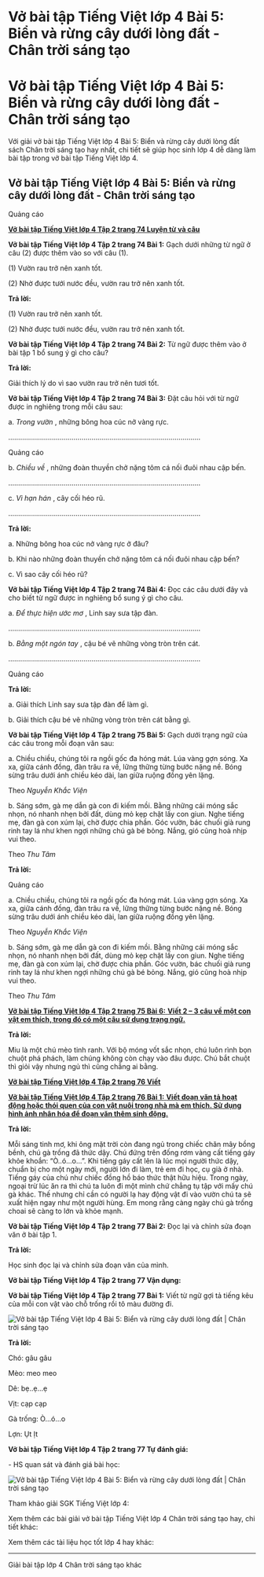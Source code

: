 # Vở bài tập Tiếng Việt lớp 4 Bài 5: Biển và rừng cây dưới lòng đất - Chân trời sáng tạo

# Vở bài tập Tiếng Việt lớp 4 Bài 5: Biển và rừng cây dưới lòng đất - Chân trời sáng tạo

Với giải vở bài tập Tiếng Việt lớp 4 Bài 5: Biển và rừng cây dưới lòng đất sách Chân trời sáng tạo hay nhất, chi tiết sẽ giúp học sinh lớp 4 dễ dàng làm bài tập trong vở bài tập Tiếng Việt lớp 4.

## Vở bài tập Tiếng Việt lớp 4 Bài 5: Biển và rừng cây dưới lòng đất - Chân trời sáng tạo

Quảng cáo

[**Vở bài tập Tiếng Việt lớp 4 Tập 2 trang 74 Luyện từ và câu**](https://vietjack.com/vbt-tieng-viet-4-ct/luyen-tu-va-cau-trang-74-vbt-tieng-viet-4-tap-2.jsp)

**Vở bài tập Tiếng Việt lớp 4 Tập 2 trang 74 Bài 1:** Gạch dưới những từ ngữ ở câu (2) được thêm vào so với câu (1).

(1) Vườn rau trở nên xanh tốt. 

(2) Nhờ được tưới nước đều, vườn rau trở nên xanh tốt. 

**Trả lời:**

(1) Vườn rau trở nên xanh tốt. 

(2) Nhờ được tưới nước đều, vườn rau trở nên xanh tốt. 

**Vở bài tập Tiếng Việt lớp 4 Tập 2 trang 74 Bài 2:** Từ ngữ được thêm vào ở bài tập 1 bổ sung ý gì cho câu? 

**Trả lời:**

Giải thích lý do vì sao vườn rau trở nên tươi tốt.

**Vở bài tập Tiếng Việt lớp 4 Tập 2 trang 74 Bài 3:** Đặt câu hỏi với từ ngữ được in nghiêng trong mỗi câu sau: 

a. _Trong vườn_ , những bông hoa cúc nở vàng rực. 

…………………………………………………………………………………….

Quảng cáo

b. _Chiều về_ , những đoàn thuyền chở nặng tôm cá nối đuôi nhau cập bến. 

…………………………………………………………………………………….

c. _Vì hạn hán_ , cây cối héo rũ. 

…………………………………………………………………………………….

**Trả lời:**

a. Những bông hoa cúc nở vàng rực ở đâu?

b. Khi nào những đoàn thuyền chở nặng tôm cá nối đuôi nhau cập bến?

c. Vì sao cây cối héo rũ?

**Vở bài tập Tiếng Việt lớp 4 Tập 2 trang 74 Bài 4:** Đọc các câu dưới đây và cho biết từ ngữ được in nghiêng bổ sung ý gì cho câu. 

a. _Để thực hiện ước mơ_ , Linh say sưa tập đàn. 

…………………………………………………………………………………….

b. _Bằng một ngón tay_ , cậu bé vẽ những vòng tròn trên cát. 

…………………………………………………………………………………….

Quảng cáo

**Trả lời:**

a. Giải thích Linh say sưa tập đàn để làm gì.

b. Giải thích cậu bé vẽ những vòng tròn trên cát bằng gì.

**Vở bài tập Tiếng Việt lớp 4 Tập 2 trang 75 Bài 5:** Gạch dưới trạng ngữ của các câu trong mỗi đoạn văn sau: 

a. Chiều chiều, chúng tôi ra ngồi gốc đa hóng mát. Lúa vàng gợn sóng. Xa xa, giữa cánh đồng, đàn trâu ra về, lững thững từng bước nặng nề. Bóng sừng trâu dưới ánh chiều kéo dài, lan giữa ruộng đồng yên lặng. 

Theo _Nguyễn Khắc Viện_

b. Sáng sớm, gà mẹ dẫn gà con đi kiếm mồi. Bằng những cái móng sắc nhọn, nó nhanh nhẹn bởi đất, dùng mỏ kẹp chặt lấy con giun. Nghe tiếng mẹ, đàn gà con xúm lại, chờ được chia phần. Góc vườn, bác chuối già rung rinh tay lá như khen ngợi những chú gà bé bỏng. Nắng, gió cũng hoà nhịp vui theo. 

Theo _Thu Tâm_

**Trả lời:**

Quảng cáo

a. Chiều chiều, chúng tôi ra ngồi gốc đa hóng mát. Lúa vàng gợn sóng. Xa xa, giữa cánh đồng, đàn trâu ra về, lững thững từng bước nặng nề. Bóng sừng trâu dưới ánh chiều kéo dài, lan giữa ruộng đồng yên lặng. 

Theo _Nguyễn Khắc Viện_

b. Sáng sớm, gà mẹ dẫn gà con đi kiếm mồi. Bằng những cái móng sắc nhọn, nó nhanh nhẹn bởi đất, dùng mỏ kẹp chặt lấy con giun. Nghe tiếng mẹ, đàn gà con xúm lại, chờ được chia phần. Góc vườn, bác chuối già rung rinh tay lá như khen ngợi những chú gà bé bỏng. Nắng, gió cũng hoà nhịp vui theo. 

Theo _Thu Tâm_

[**Vở bài tập Tiếng Việt lớp 4 Tập 2 trang 75 Bài 6:** **Viết 2 – 3 câu về một con vật em thích, trong đó có một câu sử dụng trạng ngữ.**](https://vietjack.com/vbt-tieng-viet-4-ct/viet-2-3-cau-ve-mot-con-vat-em-thich-vm.jsp)

**Trả lời:**

Miu là một chú mèo tinh ranh. Với bộ móng vốt sắc nhọn, chú luôn rình bọn chuột phá phách, làm chúng không còn chạy vào đâu được. Chú bắt chuột thì giỏi vậy nhưng ngủ thì cũng chẳng ai bằng. 

[**Vở bài tập Tiếng Việt lớp 4 Tập 2 trang 76 Viết**](https://vietjack.com/vbt-tieng-viet-4-ct/viet-trang-76-vbt-tieng-viet-4-tap-2.jsp)

[**Vở bài tập Tiếng Việt lớp 4 Tập 2 trang 76 Bài 1:** **Viết đoạn văn tả hoạt động hoặc thói quen của con vật nuôi trong nhà mà em thích. Sử dụng hình ảnh nhân hóa để đoạn văn thêm sinh động.**](https://vietjack.com/vbt-tieng-viet-4-ct/viet-doan-van-ta-hoat-dong-hoac-thoi-quen-cua-con-vat-nuoi-vm.jsp)

**Trả lời:**

Mỗi sáng tinh mơ, khi ông mặt trời còn đang ngủ trong chiếc chăn mây bồng bềnh, chú gà trống đã thức dậy. Chú đứng trên đống rơm vàng cất tiếng gáy khỏe khoắn: “Ò..ó...o...”. Khi tiếng gáy cất lên là lúc mọi người thức dậy, chuẩn bị cho một ngày mới, người lớn đi làm, trẻ em đi học, cụ già ở nhà. Tiếng gáy của chú như chiếc đồng hồ báo thức thật hữu hiệu. Trong ngày, ngoại trừ lúc ăn ra thì chú ta luôn đi một mình chứ chẳng tụ tập với mấy chú gà khác. Thế nhưng chỉ cần có người lạ hay động vật đi vào vườn chú ta sẽ xuất hiện ngay như một người hùng. Em mong rằng càng ngày chú gà trống choai sẽ càng to lớn và khỏe mạnh.

**Vở bài tập Tiếng Việt lớp 4 Tập 2 trang 77 Bài 2:** Đọc lại và chỉnh sửa đoạn văn ở bài tập 1. 

**Trả lời:**

Học sinh đọc lại và chỉnh sửa đoạn văn của mình.

**Vở bài tập Tiếng Việt lớp 4 Tập 2 trang 77 Vận dụng:**

**Vở bài tập Tiếng Việt lớp 4 Tập 2 trang 77 Bài 1:** Viết từ ngữ gợi tả tiếng kêu của mỗi con vật vào chỗ trống rồi tô màu đường đi. 

![Vở bài tập Tiếng Việt lớp 4 Bài 5: Biển và rừng cây dưới lòng đất | Chân trời sáng tạo](https://vietjack.com/vbt-tieng-viet-4-ct/images/bai-5-bien-va-rung-cay-duoi-long-dat.PNG)

**Trả lời:**

Chó: gâu gâu

Mèo: meo meo

Dê: bẹ..ẹ...ẹ

Vịt: cạp cạp

Gà trống: Ò...ó...o

Lợn: Ụt Ịt

**Vở bài tập Tiếng Việt lớp 4 Tập 2 trang 77 Tự đánh giá:**

\- HS quan sát và đánh giá bài học:

![Vở bài tập Tiếng Việt lớp 4 Bài 5: Biển và rừng cây dưới lòng đất | Chân trời sáng tạo](https://vietjack.com/vbt-tieng-viet-4-ct/images/bai-5-bien-va-rung-cay-duoi-long-dat-1.PNG)

Tham khảo giải SGK Tiếng Việt lớp 4:

Xem thêm các bài giải vở bài tập Tiếng Việt lớp 4 Chân trời sáng tạo hay, chi tiết khác:

Xem thêm các tài liệu học tốt lớp 4 hay khác:

* * *

Giải bài tập lớp 4 Chân trời sáng tạo khác
